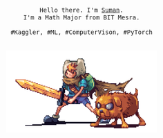 
<p align="center">
  <br>
  <br>
  <br>
  <samp> Hello there. I'm <a href="https://www.kaggle.com/sumansahoo16">Suman</a>.<br>
    I'm a Math Major from BIT Mesra.<br><br>
    #Kaggler, #ML, #ComputerVison, #PyTorch
  </samp>
  <br>
  <br>
  <br>
  <img src="https://github.com/sumansahoo16/sumansahoo16/blob/main/preview.gif" width="350" />
</p>

